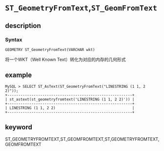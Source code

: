 # `ST_GeometryFromText`,`ST_GeomFromText`

## description

### Syntax

`GEOMETRY ST_GeometryFromText(VARCHAR wkt)`

将一个WKT（Well Known Text）转化为对应的内存的几何形式

## example

```Plain Text
MySQL > SELECT ST_AsText(ST_GeometryFromText("LINESTRING (1 1, 2 2)"));
+---------------------------------------------------------+
| st_astext(st_geometryfromtext('LINESTRING (1 1, 2 2)')) |
+---------------------------------------------------------+
| LINESTRING (1 1, 2 2)                                   |
+---------------------------------------------------------+
```

## keyword

ST_GEOMETRYFROMTEXT,ST_GEOMFROMTEXT,ST,GEOMETRYFROMTEXT,GEOMFROMTEXT
